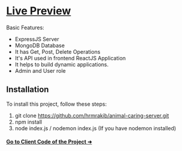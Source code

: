 # [Live Preview](https://animal-carings.web.app/)

Basic Features: 
- ExpressJS Server
- MongoDB Database
- It has Get, Post, Delete Operations
- It's API used in frontend ReactJS Application
- It helps to build dynamic applications.
- Admin and User role

## Installation
To install this project, follow these steps:
1. git clone https://github.com/hrmrakib/animal-caring-server.git
2. npm install
3. node index.js / nodemon index.js (If you have nodemon installed)

#### [Go to Client Code of the Project ➜](https://github.com/hrmrakib/animal-caring-client) 

